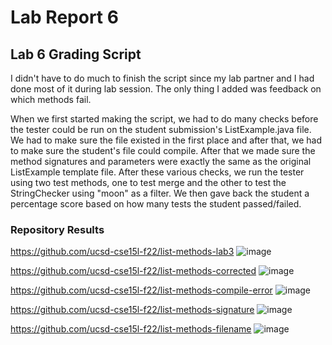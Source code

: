 # Lab Report 6 #
## Lab 6 Grading Script ##

I didn't have to do much to finish the script since my lab partner and I had done most of it during lab session. The only thing I added was feedback on which methods fail.

When we first started making the script, we had to do many checks before the tester could be run on the student submission's ListExample.java file. We had to make sure the file existed in the first place and after that, we had to make sure the student's file could compile. After that we made sure the method signatures and parameters were exactly the same as the original ListExample template file. After these various checks, we run the tester using two test methods, one to test merge and the other to test the StringChecker using "moon" as a filter. We then gave back the student a percentage score based on how many tests the student passed/failed.

### Repository Results ###
https://github.com/ucsd-cse15l-f22/list-methods-lab3
![image](https://user-images.githubusercontent.com/122580604/224218405-024bb871-a6d6-4b73-a3ac-8702eeffc21c.png)

https://github.com/ucsd-cse15l-f22/list-methods-corrected
![image](https://user-images.githubusercontent.com/122580604/224218450-905c2eb6-8f60-45dd-963e-0b0ea4cf7665.png)

https://github.com/ucsd-cse15l-f22/list-methods-compile-error
![image](https://user-images.githubusercontent.com/122580604/224218493-50f42fb3-ed68-44d4-a996-aa637ff7ccd0.png)

https://github.com/ucsd-cse15l-f22/list-methods-signature
![image](https://user-images.githubusercontent.com/122580604/224218534-076c7d5d-1efe-4000-8064-ab1022a9cb98.png)

https://github.com/ucsd-cse15l-f22/list-methods-filename
![image](https://user-images.githubusercontent.com/122580604/224218613-5bd02875-a162-4e9f-b6e6-8d1bdb8758b5.png)


